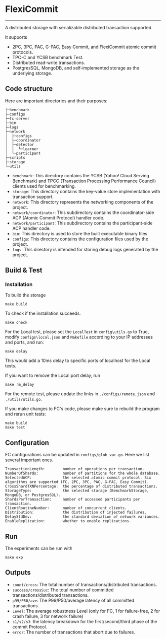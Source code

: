 # FlexiCommit

---

A distributed storage with serializable distributed transaction supported.

It supports

- 2PC, 3PC, PAC, G-PAC, Easy Commit, and FlexiCommit atomic commit protocols.
- TPC-C and YCSB benchmark Test.
- Distributed read-write transactions.
- PostgresSQL, MongoDB, and self-implemented storage as the underlying storage.

## Code structure
Here are important directories and their purposes:

```
├─benchmark
├─configs
├─fc-server
├─bin
├─logs
├─network
│  ├─configs
│  ├─coordinator
│  ├─detector
│  │  └─learner
│  └─participant
├─scripts
├─storage
└─utils
```

- `benchmark`: This directory contains the YCSB (Yahoo! Cloud Serving Benchmark) and TPCC (Transaction Processing Performance Council) clients used for benchmarking.
- `storage`: This directory contains the key-value store implementation with transaction support. 
- `network`: This directory represents the networking components of the project. 
- `network/coordinator`: This subdirectory contains the coordinator-side ACP (Atomic Commit Protocol) handler code. 
- `network/participant`: This subdirectory contains the participant-side ACP handler code. 
- `bin`: This directory is used to store the built executable binary files. 
- `configs`: This directory contains the configuration files used by the project. 
- `logs`: This directory is intended for storing debug logs generated by the project.


## Build & Test

### Installation

To build the storage
```shell
make build
```
To check if the installation succeeds.
```shell
make check
```

For the Local test, please set the `LocalTest` in `config\utils.go` to True, modify `configs\local.json` and `Makefile` according to your IP addresses and ports, and run:

```shell
make delay
```

This would add a 10ms delay to specific ports of localhost for the Local tests.

If you want to remove the Local port delay, run

```shell
make rm_delay
```

For the remote test, please update the links in `./configs/remote.json` and `./utils/utils.go`.

If you make changes to FC's code, please make sure to rebuild the program and rerun unit tests:

```shell
make build
make test
```

## Configuration

FC configurations can be updated in `configs/glob_var.go`. Here we list several important ones.

```shell
TransactionLength:        number of operations per transaction.
NumberOfShards:           number of partitions for the whole database.
SelectedACP:              the selected atomic commit protocol. Six algorithms are supported (FC, 2PC, 3PC, PAC, G-PAC, Easy Commit).
CrossShardTXNPercentage:  the percentage of distributed transactions.
StorageType:              the selected storage (BenchmarkStorage, MongoDB, or PostgresSQL).
ShardsPerTransaction:     number of accessed participants per transaction.
ClientRoutineNumber:      number of concurrent clients.
Distribution:             the distribution of injected failures.
DelayStdDev:              the standard deviation of network variances.
EnableReplication:        whether to enable replications.
```

## Run
The experiments can be run with
```shell
make exp
```

## Outputs

- `count/cross`: The total number of transactions/distributed transactions.
- `success/crossSuc`: The total number of committed transactions/distributed transactions.
- `p99/P50/ave`: The P99/P50/average latency of all committed transactions.
- `Level`: The average robustness Level (only for FC, 1 for failure-free, 2 for crash failure, 3 for network failure)
- `s1/s2/s3`: the latency breakdown for the first/second/third phase of the commit Protocol.
- `error`: The number of transactions that abort due to failures.
